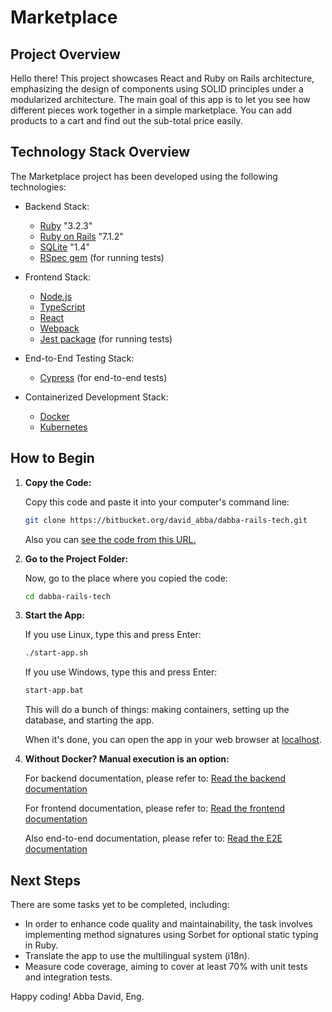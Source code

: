 # Marketplace

## Project Overview

Hello there! This project showcases React and Ruby on Rails architecture, emphasizing the design of components using SOLID principles under a modularized architecture. The main goal of this app is to let you see how different pieces work together in a simple marketplace. You can add products to a cart and find out the sub-total price easily.

## Technology Stack Overview

The Marketplace project has been developed using the following technologies:

  - Backend Stack:
    - [Ruby](https://www.ruby-lang.org/) "3.2.3"
    - [Ruby on Rails](https://rubyonrails.org/) "7.1.2"
    - [SQLite](https://www.sqlite.org/) "1.4"
    - [RSpec gem](https://rspec.info/) (for running tests)

  - Frontend Stack:
    - [Node.js](https://nodejs.org/)
    - [TypeScript](https://www.typescriptlang.org/)
    - [React](https://react.dev/)
    - [Webpack](https://webpack.js.org/)
    - [Jest package](https://jestjs.io/) (for running tests)

  - End-to-End Testing Stack:
    - [Cypress](https://www.cypress.io/) (for end-to-end tests)

  - Containerized Development Stack:
    - [Docker](https://www.docker.com/)
    - [Kubernetes](https://kubernetes.io/)

## How to Begin

1. **Copy the Code:**

    Copy this code and paste it into your computer's command line:

    ```bash
    git clone https://bitbucket.org/david_abba/dabba-rails-tech.git
    ```

    Also you can [see the code from this URL.](https://bitbucket.org/david_abba/dabba-rails-tech/src/master/)

2. **Go to the Project Folder:**

    Now, go to the place where you copied the code:

    ```bash
    cd dabba-rails-tech
    ```

3. **Start the App:**

    If you use Linux, type this and press Enter:

      ```bash
      ./start-app.sh
      ```

    If you use Windows, type this and press Enter:

      ```bash
      start-app.bat
      ```

    This will do a bunch of things: making containers, setting up the database, and starting the app. 

    When it's done, you can open the app in your web browser at [localhost](http://localhost:8080).

4. **Without Docker? Manual execution is an option:**

    For backend documentation, please refer to: [Read the backend documentation](./backend/README.md)

    For frontend documentation, please refer to: [Read the frontend documentation](./frontend/README.md)

    Also end-to-end documentation, please refer to: [Read the E2E documentation](./e2e/README.md)

## Next Steps

There are some tasks yet to be completed, including:

- In order to enhance code quality and maintainability, the task involves implementing method signatures using Sorbet for optional static typing in Ruby.
- Translate the app to use the multilingual system (i18n).
- Measure code coverage, aiming to cover at least 70% with unit tests and integration tests.

Happy coding!
Abba David, Eng.